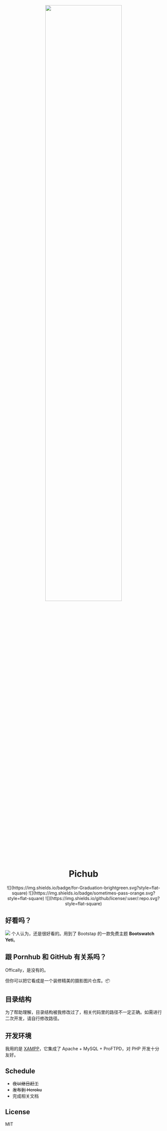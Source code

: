 <div align=center>
    <img src="https://ws1.sinaimg.cn/large/006tNc79ly1g24rr5zfooj31400dcwem.jpg" width="70%"/>
</div>

<h1 style="text-align:center">Pichub</h1>

<div align=center>
![](https://img.shields.io/badge/for-Graduation-brightgreen.svg?style=flat-square)
![](https://img.shields.io/badge/sometimes-pass-orange.svg?style=flat-square)
![](https://img.shields.io/github/license/:user/:repo.svg?style=flat-square)
</div>

## 好看吗？
![](https://ws1.sinaimg.cn/large/006tNc79ly1g2cwyuaq1xj31hc0u0e81.jpg)
个人认为，还是很好看的。用到了 Bootstap 的一款免费主题 **Bootswatch Yeti**。  

## 跟 Pornhub 和 GitHub 有关系吗？
Offically，是没有的。  

但你可以把它看成是一个装修精美的摄影图片仓库。📦

## 目录结构
为了帮助理解，目录结构被我修改过了，相关代码里的路径不一定正确。如需进行二次开发，请自行修改路径。

## 开发环境
我用的是 [XAMPP](https://www.apachefriends.org/index.html)，它集成了 Apache + MySQL + ProFTPD，对 PHP 开发十分友好。

## Schedule
- ~~夜以继日赶工~~
- ~~发布到 Heroku~~
- 完成相关文档

## License
MIT

